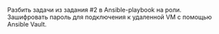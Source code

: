 Разбить задачи из задания #2 в Ansible-playbook на роли.    
Зашифровать пароль для подключения к удаленной VM c помощью Ansible Vault.
